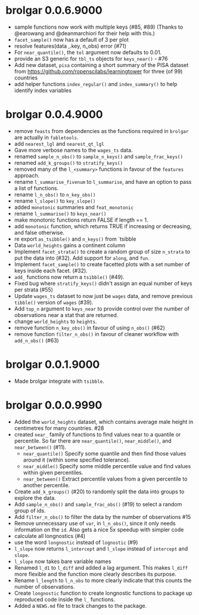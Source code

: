 # brolgar 0.0.6.9000

* sample functions now work with multiple keys (#85, #89) (Thanks to @earowang and @deanmarchiori for their help with this.)
* `facet_sample()` now has a default of 3 per plot
* resolve features(data ,.key, n_obs) error (#71) 
* For `near_quantile()`, the `tol` argument now defaults to 0.01.
* provide an S3 generic for `tbl_ts` objects for `keys_near()` - #76
* Add new dataset, `pisa` containing a short summary of the PISA dataset from
 https://github.com/ropenscilabs/learningtower for three (of 99) countries
* add helper functions `index_regular()` and `index_summary()` to help identify
index variables

# brolgar 0.0.4.9000

* remove `feasts` from dependencies as the functions required in `brolgar` are
  actually in `fabletools`.
* add `nearest_lgl` and `nearest_qt_lgl`
* Gave more verbose names to the `wages_ts` data.
* renamed `sample_n_obs()` to `sample_n_keys()` and `sample_frac_keys()`
* renamed `add_k_groups()` to `stratify_keys()`
* removed many of the `l_<summary>` functions in favour of the `features` approach.
* rename `l_summarise_fivenum` to `l_summarise`, and have an option to pass a list of functions.
* rename `l_n_obs()` to `n_key_obs()`
* rename `l_slope()` to `key_slope()`
* added `monotonic` summaries and `feat_monotonic`
* rename `l_summarise()` to `keys_near()`
* make monotonic functions return FALSE if length == 1. 
* add `monotonic` function, which returns TRUE if increasing or decreasing, and false otherwise.
* re export `as_tsibble()` and `n_keys()` from `tsibble
* Data `world_heights` gains a continent column
* Implement `facet_strata()` to create a random group of size `n_strata` to put the data into (#32). Add support for `along`, and `fun`.
* Implement `facet_sample()` to create facetted plots with a set number of keys inside each facet. (#32). 
* `add_` functions now return a `tsibble()` (#49).
* Fixed bug where `stratify_keys()` didn't assign an equal number of keys per strata (#55)
* Update `wages_ts` dataset to now just be `wages` data, and remove previous `tibble()` version of `wages` (#39).
* Add `top_n` argument to `keys_near` to provide control over the number of observations near a stat that are returned.
* change `world_heights` to `heights`.
* remove function `n_key_obs()` in favour of using `n_obs()` (#62)
* remove function `filter_n_obs()` in favour of cleaner workflow with `add_n_obs()` (#63)

# brolgar 0.0.1.9000

* Made brolgar integrate with `tsibble`.

# brolgar 0.0.0.9990

* Added the `world_heights` dataset, which contains average male height in 
  centimetres for many countries. #28
* created `near_` family of functions to find values near to a quantile or percentile. So far there are `near_quantile()`, `near_middle()`, and `near_between()` (#11). 
    * `near_quantile()` Specify some quantile and then find those values around
      it (within some specified tolerance).
    * `near_middle()` Specify some middle percentile value and find values 
      within given percentiles.
    * `near_between()` Extract percentile values from a given percentile to 
      another percentile.
* Create `add_k_groups()` (#20) to randomly split the data into groups to 
  explore the data.
* Add `sample_n_obs()` and `sample_frac_obs()` (#19) to select a random group 
  of ids.
* Add `filter_n_obs()` to filter the data by the number of observations #15
* Remove unnecessary use of `var`, in `l_n_obs()`, since it only needs
  information on the `id`. Also gets a nice 5x speedup with simpler code
* calculate all longnostics (#4)
* use the word `longnostic` instead of `lognostic` (#9)
* `l_slope` now returns `l_intercept` and `l_slope` instead of `intercept` and
  `slope`.
* `l_slope` now takes bare variable names
* Renamed `l_d1` to `l_diff` and added a lag argument. This makes `l_diff` more
  flexible and the function more clearly describes its purpose.
* Rename `l_length` to `l_n_obs` to more clearly indicate that this counts the
  number of observations.
* Create `longnostic` function to create longnostic functions to package up 
 reproduced code inside the `l_` functions.
* Added a `NEWS.md` file to track changes to the package.
